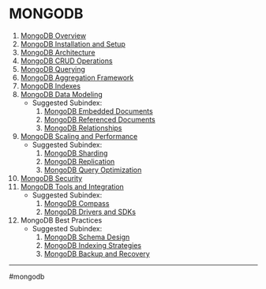 # MONGODB
1. [MongoDB Overview](mongodb_overview.md)  
2. [MongoDB Installation and Setup](mongodb_installation_setup.md)  
3. [MongoDB Architecture](mongodb_architecture.md)  
4. [MongoDB CRUD Operations](mongodb_crud_operations.md)  
5. [MongoDB Querying](mongodb_querying.md)  
6. [MongoDB Aggregation Framework](mongodb_aggregation.md)  
7. [MongoDB Indexes](mongodb_indexes.md)  
8. [MongoDB Data Modeling](mongodb_data_modeling.md)  
    - Suggested Subindex:  
      1. [MongoDB Embedded Documents](mongodb_embedded_documents.md)  
      2. [MongoDB Referenced Documents](mongodb_referenced_documents.md)  
      3. [MongoDB Relationships](mongodb_relationships.md)  
9. [MongoDB Scaling and Performance](mongodb_scaling_performance.md)  
    - Suggested Subindex:  
      1. [MongoDB Sharding](mongodb_sharding.md)  
      2. [MongoDB Replication](mongodb_replication.md)  
      3. [MongoDB Query Optimization](mongodb_query_optimization.md)  
10. [MongoDB Security](mongodb_security.md)  
11. [MongoDB Tools and Integration](mongodb_tools_integration.md)  
    - Suggested Subindex:  
      1. [MongoDB Compass](mongodb_compass.md)  
      2. [MongoDB Drivers and SDKs](mongodb_drivers_sdks.md)  
12. MongoDB Best Practices  
    - Suggested Subindex:  
      1. [MongoDB Schema Design](mongodb_schema_design_best_practices.md)  
      2. [MongoDB Indexing Strategies](mongodb_indexing_strategies.md)  
      3. [MongoDB Backup and Recovery](mongodb_backup_recovery.md)  
- - - 
#mongodb
